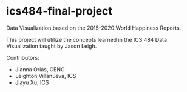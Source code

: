 # ics484-final-project
Data Visualization based on the 2015-2020 World Happiness Reports.

This project will utilize the concepts learned in the ICS 484 Data Visualization taught by Jason Leigh.

Contributors: 
- Jianna Orias, CENG
- Leighton Villanueva, ICS
- Jiayu Xu, ICS
